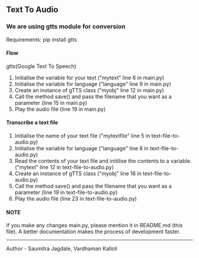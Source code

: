 ## Text To Audio

### We are using gtts module for conversion

Requirements: pip install gtts

#### Flow

gtts(Google Text To Speech)

1. Initialise the variable for your text ("mytext" line 6 in main.py)
2. Initialise the variable for language ("language" line 9 in main.py)
3. Create an instance of gTTS class ("myobj" line 12 in main.py)
4. Call the method save() and pass the filename that you want as a parameter (line 15 in main.py)
5. Play the audio file (line 19 in main.py)

#### Transcribe a text file

1. Initialise the name of your text file ("mytextfile" line 5 in text-file-to-audio.py)
2. Initialise the variable for language ("language" line 8 in text-file-to-audio.py)
3. Read the contents of your text file and initilise the contents to a variable. ("mytext" line 12 in text-file-to-audio.py)
4. Create an instance of gTTS class ("myobj" line 16 in text-file-to-audio.py)
5. Call the method save() and pass the filename that you want as a parameter (line 19 in  text-file-to-audio.py)
6. Play the audio file (line 23 in text-file-to-audio.py)

#### NOTE
If you make any changes main.py, please mention it in README.md (this file). A better documentation makes the process of development faster.

---
Author - Saumitra Jagdale, Vardhaman Kalloli
